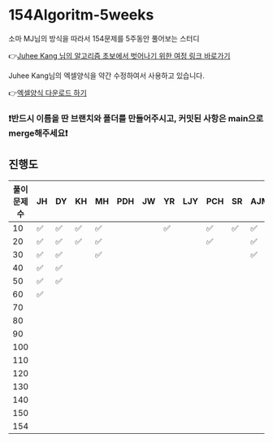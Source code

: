 # 154Algoritm-5weeks

소마 MJ님의 방식을 따라서 154문제를 5주동안 풀어보는 스터디

👉[Juhee Kang 님의 알고리즘 초보에서 벗어나기 위한 여정 링크 바로가기](https://claudiajkang.medium.com/%EC%95%8C%EA%B3%A0%EB%A6%AC%EC%A6%98-%EC%B4%88%EB%B3%B4%EC%97%90%EC%84%9C-%EB%B2%97%EC%96%B4%EB%82%98%EA%B8%B0-%EC%9C%84%ED%95%9C-%EC%97%AC%EC%A0%95-1ffb6bdfec6b)

Juhee Kang님의 엑셀양식을 약간 수정하여서 사용하고 있습니다.

👉[엑셀양식 다운로드 하기](https://docs.google.com/spreadsheets/d/1QXTwCkL-f9BbYO15qe2NCnqzQ03vuOh2ZA_nmWpZCCo/edit?usp=sharing)

### ❗️반드시 이름을 딴 브랜치와 폴더를 만들어주시고, 커밋된 사항은 main으로 merge해주세요❗️

## 진행도

| 풀이문제 수 | JH  | DY  | KH  | MH  | PDH | JW  | YR  | LJY | PCH | SR  | AJM | MS  | SY |     HY  |
| ----------- | --- | --- | --- | --- | --- | --- | --- | --- | --- | --- | --- | --- | --- |   --- | 
| 10          | ✅  | ✅  | ✅  | ✅  |     |     | ✅  |     | ✅  | ✅  | ✅  |     | ✅ | ✅|
| 20          | ✅  | ✅  | ✅  | ✅  |     |     |     |     | ✅  |     | ✅  |     | ✅  |    |
| 30          | ✅  | ✅  |     | ✅  |     |     |     |     |     |     |  ✅  |     | ✅  |    |
| 40          | ✅  | ✅  |     |     |     |     |     |     |     |     |     |     | ✅   |     |
| 50          | ✅  | ✅  |     |     |     |     |     |     |     |     |     |     |     |       |
| 60          | ✅  |     |     |     |     |     |     |     |     |     |     |     |     |        |
| 70          |     |     |     |     |     |     |     |     |     |     |     |     |     |        |
| 80          |     |     |     |     |     |     |     |     |     |     |     |     |     |        |
| 90          |     |     |     |     |     |     |     |     |     |     |     |     |     |        |
| 100         |     |     |     |     |     |     |     |     |     |     |     |     |     |        |
| 110         |     |     |     |     |     |     |     |     |     |     |     |     |     |        |
| 120         |     |     |     |     |     |     |     |     |     |     |     |     |     |        |
| 130         |     |     |     |     |     |     |     |     |     |     |     |     |     |        |
| 140         |     |     |     |     |     |     |     |     |     |     |     |     |     |        |
| 150         |     |     |     |     |     |     |     |     |     |     |     |     |     |        |
| 154         |     |     |     |     |     |     |     |     |     |     |     |     |              | 
